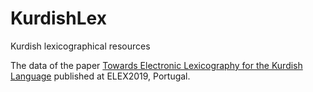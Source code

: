 # KurdishLex
Kurdish lexicographical resources

The data of the paper [Towards Electronic Lexicography for the Kurdish Language](https://elex.link/elex2019/wp-content/uploads/2019/09/eLex_2019_50.pdf) published at ELEX2019, Portugal.
